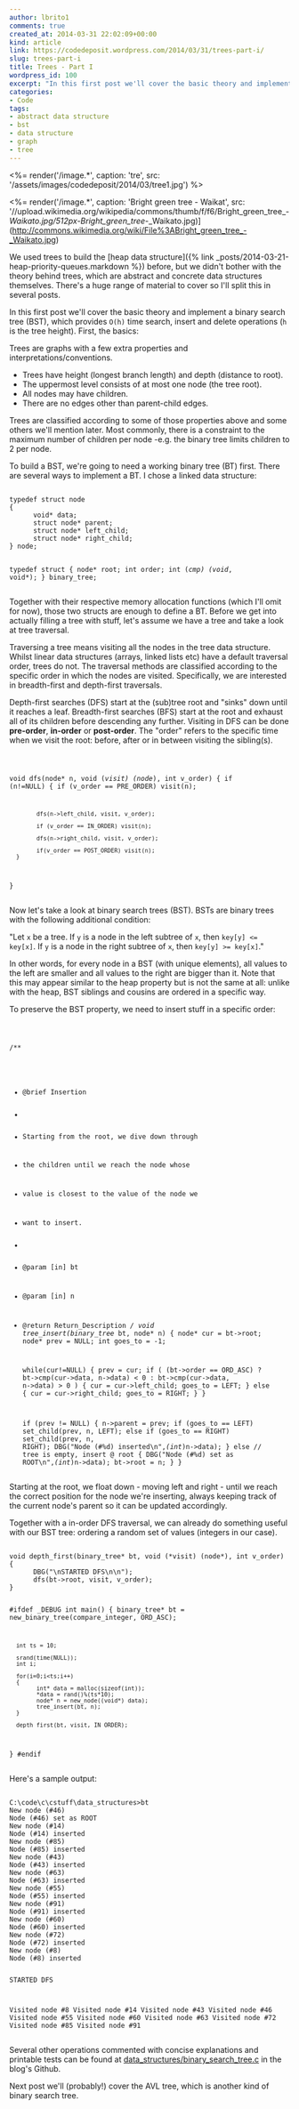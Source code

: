```yaml
---
author: lbrito1
comments: true
created_at: 2014-03-31 22:02:09+00:00
kind: article
link: https://codedeposit.wordpress.com/2014/03/31/trees-part-i/
slug: trees-part-i
title: Trees - Part I
wordpress_id: 100
excerpt: "In this first post we'll cover the basic theory and implement a binary search tree (BST), which provides `O(h)` time search, insert and delete operations (`h` is the tree height). "
categories:
- Code
tags:
- abstract data structure
- bst
- data structure
- graph
- tree
---
```


<%= render('/image.*', caption: 'tre', src: '/assets/images/codedeposit/2014/03/tree1.jpg') %>

<%= render('/image.*', caption: 'Bright green tree - Waikat', src: '//upload.wikimedia.org/wikipedia/commons/thumb/f/f6/Bright_green_tree_-_Waikato.jpg/512px-Bright_green_tree_-_Waikato.jpg)](http://commons.wikimedia.org/wiki/File%3ABright_green_tree_-_Waikato.jpg)

We used trees to build the [heap data structure]({% link _posts/2014-03-21-heap-priority-queues.markdown %}) before, but we didn't bother with the theory behind trees, which are abstract and concrete data structures themselves. There's a huge range of material to cover so I'll split this in several posts.

In this first post we'll cover the basic theory and implement a binary search tree (BST), which provides `O(h)` time search, insert and delete operations (`h` is the tree height). First, the basics:

Trees are graphs with a few extra properties and interpretations/conventions.
* Trees have height (longest branch length) and depth (distance to root).
* The uppermost level consists of at most one node (the tree root).
* All nodes may have children.
* There are no edges other than parent-child edges.

Trees are classified according to some of those properties above and some others we'll mention later. Most commonly, there is a constraint to the maximum number of children per node -e.g. the binary tree limits children to 2 per node.
<!-- more -->
To build a BST, we're going to need a working binary tree (BT) first. There are several ways to implement a BT. I chose a linked data structure:

<div class="highlight"><pre><code class="language-c">
typedef struct node
{
      void* data;
      struct node* parent;
      struct node* left_child;
      struct node* right_child;
} node;

typedef struct
{
      node* root;
      int order;
      int (*cmp) (void*, void*);
} binary_tree;
</code></pre></div>

Together with their respective memory allocation functions (which I'll omit for now), those two structs are enough to define a BT. Before we get into actually filling a tree with stuff, let's assume we have a tree and take a look at tree traversal.

Traversing a tree means visiting all the nodes in the tree data structure. Whilst linear data structures (arrays, linked lists etc) have a default traversal order, trees do not. The traversal methods are classified according to the specific order in which the nodes are visited. Specifically, we are interested in breadth-first and depth-first traversals.

Depth-first searches (DFS) start at the (sub)tree root and "sinks" down until it reaches a leaf. Breadth-first searches (BFS) start at the root and exhaust all of its children before descending any further. Visiting in DFS can be done **pre-order**, **in-order** or **post-order**. The "order" refers to the specific time when we visit the root: before, after or in between visiting the sibling(s).

<div class="highlight"><pre><code class="language-c">

void dfs(node* n, void (*visit) (node*), int v_order)
{
      if (n!=NULL)
      {
            if (v_order == PRE_ORDER) visit(n);

            dfs(n->left_child, visit, v_order);

            if (v_order == IN_ORDER) visit(n);

            dfs(n->right_child, visit, v_order);

            if(v_order == POST_ORDER) visit(n);
      }
}
</code></pre></div>

Now let's take a look at binary search trees (BST). BSTs are binary trees with the following additional condition:

"Let `x` be a tree. If `y` is a node in the left subtree of `x`, then `key[y] <= key[x]`. If `y` is a node in the right subtree of `x`, then `key[y] >= key[x]`."

In other words, for every node in a BST (with unique elements), all values to the left are smaller and all values to the right are bigger than it. Note that this may appear similar to the heap property but is not the same at all: unlike with the heap, BST siblings and cousins are ordered in a specific way.

To preserve the BST property, we need to insert stuff in a specific order:

<div class="highlight"><pre><code class="language-c">

/**
 *  @brief Insertion
 *
 *  Starting from the root, we dive down through
 *  the children until we reach the node whose
 *  value is closest to the value of the node we
 *  want to insert.
 *
 *  @param [in] bt
 *  @param [in] n
 *  @return Return_Description
 */
void tree_insert(binary_tree* bt, node* n)
{
      node* cur = bt->root;
      node* prev = NULL;
      int goes_to = -1;

      while(cur!=NULL)
      {
            prev = cur;
            if ( (bt->order == ORD_ASC)
                  ? bt->cmp(cur->data, n->data) < 0
                  : bt->cmp(cur->data, n->data) > 0 )
            {
                  cur = cur->left_child;
                  goes_to = LEFT;
            }
            else
            {
                  cur = cur->right_child;
                  goes_to = RIGHT;
            }
      }

      if (prev != NULL)
      {
            n->parent = prev;
            if (goes_to == LEFT)          set_child(prev, n, LEFT);
            else if (goes_to == RIGHT)    set_child(prev, n, RIGHT);
            DBG("Node (#%d) inserted\n",*(int*)n->data);
      }
      else  // tree is empty, insert @ root
      {
            DBG("Node (#%d) set as ROOT\n",*(int*)n->data);
            bt->root = n;
      }
}
</code></pre></div>

Starting at the root, we float down - moving left and right - until we reach the correct position for the node we're inserting, always keeping track of the current node's parent so it can be updated accordingly.

Together with a in-order DFS traversal, we can already do something useful with our BST tree: ordering a random set of values (integers in our case).

<div class="highlight"><pre><code class="language-c">
void depth_first(binary_tree* bt, void (*visit) (node*), int v_order)
{
      DBG("\nSTARTED DFS\n\n");
      dfs(bt->root, visit, v_order);
}

#ifdef _DEBUG
int main()
{
      binary_tree* bt = new_binary_tree(compare_integer, ORD_ASC);

      int ts = 10;

      srand(time(NULL));
      int i;

      for(i=0;i<ts;i++)
      {
            int* data = malloc(sizeof(int));
            *data = rand()%(ts*10);
            node* n = new_node((void*) data);
            tree_insert(bt, n);
      }

      depth_first(bt, visit, IN_ORDER);
}
#endif
</code></pre></div>

Here's a sample output:

<div class="highlight"><pre><code class="language-bash">
C:\code\c\cstuff\data_structures>bt
New node (#46)
Node (#46) set as ROOT
New node (#14)
Node (#14) inserted
New node (#85)
Node (#85) inserted
New node (#43)
Node (#43) inserted
New node (#63)
Node (#63) inserted
New node (#55)
Node (#55) inserted
New node (#91)
Node (#91) inserted
New node (#60)
Node (#60) inserted
New node (#72)
Node (#72) inserted
New node (#8)
Node (#8) inserted

STARTED DFS

Visited node #8
Visited node #14
Visited node #43
Visited node #46
Visited node #55
Visited node #60
Visited node #63
Visited node #72
Visited node #85
Visited node #91
</code></pre></div>

Several other operations commented with concise explanations and printable tests can be found at [data_structures/binary_search_tree.c](https://github.com/lbrito1/cstuff/blob/master/data_structures/binary_search_tree.c) in the blog's Github.

Next post we'll (probably!) cover the AVL tree, which is another kind of binary search tree.
